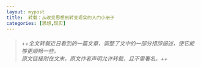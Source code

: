 ```yaml
---
layout: mypost
title:  转载：从改变思想到转变现实的入门小册子
categories: [思想,现实]
---
```


> ###### ++全文转载近日看到的一篇文章，调整了文中的一部分措辞描述，使它能够更顺畅一些。<br>原文链接附在文末，原文作者声明允许转载，且不需署名。++
